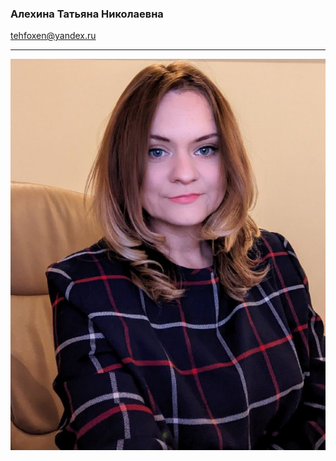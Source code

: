 
### Алехина Татьяна Николаевна
tehfoxen@yandex.ru
***
 
![фото](
https://github.com/Tehfoxen2019/about/blob/main/2.png)
